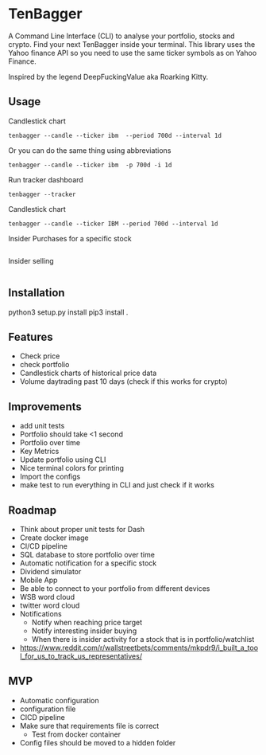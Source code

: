 # TenBagger
A Command Line Interface (CLI) to analyse your portfolio, stocks and crypto. Find your next TenBagger inside your terminal. This library uses the Yahoo finance API so you need to use the same ticker symbols as on Yahoo Finance.

Inspired by the legend DeepFuckingValue aka Roarking Kitty.
## Usage
Candlestick chart
```
tenbagger --candle --ticker ibm  --period 700d --interval 1d
```
Or you can do the same thing using abbreviations

```
tenbagger --candle --ticker ibm  -p 700d -i 1d
```

Run tracker dashboard
```
tenbagger --tracker
```

Candlestick chart 
```
tenbagger --candle --ticker IBM --period 700d --interval 1d
```
Insider Purchases for a specific stock
```

```
Insider selling
```

```
## Installation
python3 setup.py install
pip3 install .

## Features
- Check price
- check portfolio
- Candlestick charts of historical price data
- Volume daytrading past 10 days (check if this works for crypto)

## Improvements
- add unit tests
- Portfolio should take <1 second
- Portfolio over time
- Key Metrics
- Update portfolio using CLI
- Nice terminal colors for printing
- Import the configs
- make test to run everything in CLI and just check if it works

## Roadmap
- Think about proper unit tests for Dash
- Create docker image
- CI/CD pipeline
- SQL database to store portfolio over time
- Automatic notification for a specific stock
- Dividend simulator
- Mobile App
- Be able to connect to your portfolio from different devices
- WSB word cloud
- twitter word cloud
- Notifications
  - Notify when reaching price target
  - Notify interesting insider buying
  - When there is insider activity for a stock that is in portfolio/watchlist
- https://www.reddit.com/r/wallstreetbets/comments/mkpdr9/i_built_a_tool_for_us_to_track_us_representatives/ 

## MVP
- Automatic configuration
- configuration file
- CICD pipeline
- Make sure that requirements file is correct
  - Test from docker container
- Config files should be moved to a hidden folder
